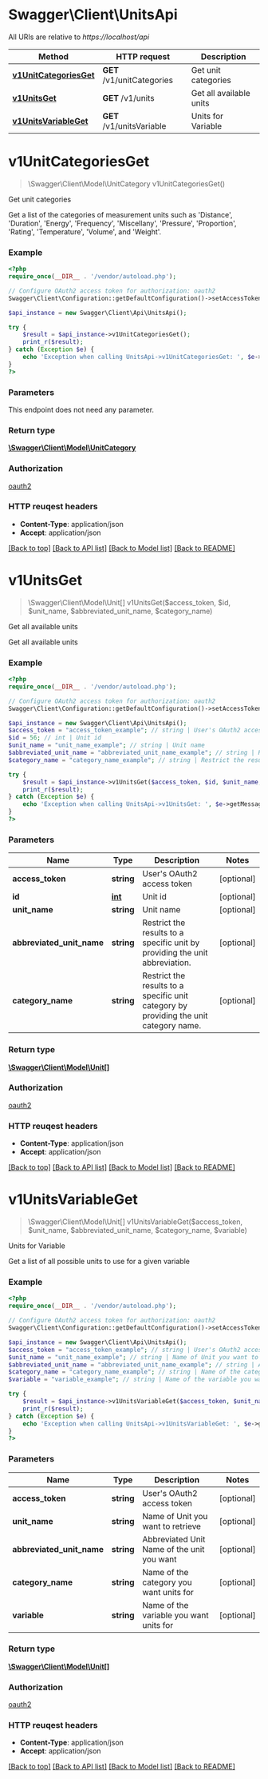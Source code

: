# Swagger\Client\UnitsApi

All URIs are relative to *https://localhost/api*

Method | HTTP request | Description
------------- | ------------- | -------------
[**v1UnitCategoriesGet**](UnitsApi.md#v1UnitCategoriesGet) | **GET** /v1/unitCategories | Get unit categories
[**v1UnitsGet**](UnitsApi.md#v1UnitsGet) | **GET** /v1/units | Get all available units
[**v1UnitsVariableGet**](UnitsApi.md#v1UnitsVariableGet) | **GET** /v1/unitsVariable | Units for Variable


# **v1UnitCategoriesGet**
> \Swagger\Client\Model\UnitCategory v1UnitCategoriesGet()

Get unit categories

Get a list of the categories of measurement units such as 'Distance', 'Duration', 'Energy', 'Frequency', 'Miscellany', 'Pressure', 'Proportion', 'Rating', 'Temperature', 'Volume', and 'Weight'.

### Example 
```php
<?php
require_once(__DIR__ . '/vendor/autoload.php');

// Configure OAuth2 access token for authorization: oauth2
Swagger\Client\Configuration::getDefaultConfiguration()->setAccessToken('YOUR_ACCESS_TOKEN');

$api_instance = new Swagger\Client\Api\UnitsApi();

try { 
    $result = $api_instance->v1UnitCategoriesGet();
    print_r($result);
} catch (Exception $e) {
    echo 'Exception when calling UnitsApi->v1UnitCategoriesGet: ', $e->getMessage(), "\n";
}
?>
```

### Parameters
This endpoint does not need any parameter.

### Return type

[**\Swagger\Client\Model\UnitCategory**](UnitCategory.md)

### Authorization

[oauth2](../README.md#oauth2)

### HTTP reuqest headers

 - **Content-Type**: application/json
 - **Accept**: application/json

[[Back to top]](#) [[Back to API list]](../README.md#documentation-for-api-endpoints) [[Back to Model list]](../README.md#documentation-for-models) [[Back to README]](../README.md)

# **v1UnitsGet**
> \Swagger\Client\Model\Unit[] v1UnitsGet($access_token, $id, $unit_name, $abbreviated_unit_name, $category_name)

Get all available units

Get all available units

### Example 
```php
<?php
require_once(__DIR__ . '/vendor/autoload.php');

// Configure OAuth2 access token for authorization: oauth2
Swagger\Client\Configuration::getDefaultConfiguration()->setAccessToken('YOUR_ACCESS_TOKEN');

$api_instance = new Swagger\Client\Api\UnitsApi();
$access_token = "access_token_example"; // string | User's OAuth2 access token
$id = 56; // int | Unit id
$unit_name = "unit_name_example"; // string | Unit name
$abbreviated_unit_name = "abbreviated_unit_name_example"; // string | Restrict the results to a specific unit by providing the unit abbreviation.
$category_name = "category_name_example"; // string | Restrict the results to a specific unit category by providing the unit category name.

try { 
    $result = $api_instance->v1UnitsGet($access_token, $id, $unit_name, $abbreviated_unit_name, $category_name);
    print_r($result);
} catch (Exception $e) {
    echo 'Exception when calling UnitsApi->v1UnitsGet: ', $e->getMessage(), "\n";
}
?>
```

### Parameters

Name | Type | Description  | Notes
------------- | ------------- | ------------- | -------------
 **access_token** | **string**| User&#39;s OAuth2 access token | [optional] 
 **id** | [**int**](.md)| Unit id | [optional] 
 **unit_name** | **string**| Unit name | [optional] 
 **abbreviated_unit_name** | **string**| Restrict the results to a specific unit by providing the unit abbreviation. | [optional] 
 **category_name** | **string**| Restrict the results to a specific unit category by providing the unit category name. | [optional] 

### Return type

[**\Swagger\Client\Model\Unit[]**](Unit.md)

### Authorization

[oauth2](../README.md#oauth2)

### HTTP reuqest headers

 - **Content-Type**: application/json
 - **Accept**: application/json

[[Back to top]](#) [[Back to API list]](../README.md#documentation-for-api-endpoints) [[Back to Model list]](../README.md#documentation-for-models) [[Back to README]](../README.md)

# **v1UnitsVariableGet**
> \Swagger\Client\Model\Unit[] v1UnitsVariableGet($access_token, $unit_name, $abbreviated_unit_name, $category_name, $variable)

Units for Variable

Get a list of all possible units to use for a given variable

### Example 
```php
<?php
require_once(__DIR__ . '/vendor/autoload.php');

// Configure OAuth2 access token for authorization: oauth2
Swagger\Client\Configuration::getDefaultConfiguration()->setAccessToken('YOUR_ACCESS_TOKEN');

$api_instance = new Swagger\Client\Api\UnitsApi();
$access_token = "access_token_example"; // string | User's OAuth2 access token
$unit_name = "unit_name_example"; // string | Name of Unit you want to retrieve
$abbreviated_unit_name = "abbreviated_unit_name_example"; // string | Abbreviated Unit Name of the unit you want
$category_name = "category_name_example"; // string | Name of the category you want units for
$variable = "variable_example"; // string | Name of the variable you want units for

try { 
    $result = $api_instance->v1UnitsVariableGet($access_token, $unit_name, $abbreviated_unit_name, $category_name, $variable);
    print_r($result);
} catch (Exception $e) {
    echo 'Exception when calling UnitsApi->v1UnitsVariableGet: ', $e->getMessage(), "\n";
}
?>
```

### Parameters

Name | Type | Description  | Notes
------------- | ------------- | ------------- | -------------
 **access_token** | **string**| User&#39;s OAuth2 access token | [optional] 
 **unit_name** | **string**| Name of Unit you want to retrieve | [optional] 
 **abbreviated_unit_name** | **string**| Abbreviated Unit Name of the unit you want | [optional] 
 **category_name** | **string**| Name of the category you want units for | [optional] 
 **variable** | **string**| Name of the variable you want units for | [optional] 

### Return type

[**\Swagger\Client\Model\Unit[]**](Unit.md)

### Authorization

[oauth2](../README.md#oauth2)

### HTTP reuqest headers

 - **Content-Type**: application/json
 - **Accept**: application/json

[[Back to top]](#) [[Back to API list]](../README.md#documentation-for-api-endpoints) [[Back to Model list]](../README.md#documentation-for-models) [[Back to README]](../README.md)

